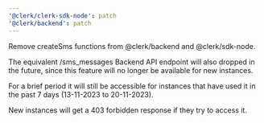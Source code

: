 ```yaml
---
'@clerk/clerk-sdk-node': patch
'@clerk/backend': patch
---
```


Remove createSms functions from @clerk/backend and @clerk/sdk-node.

The equivalent /sms_messages Backend API endpoint will also dropped in the future, since this feature will no longer be available for new instances.

For a brief period it will still be accessible for instances that have used it in the past 7
days (13-11-2023 to 20-11-2023).

New instances will get a 403 forbidden response if they try to access it.
